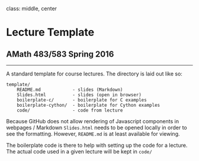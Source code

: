 class: middle, center

# Lecture Template

## AMath 483/583 Spring 2016

---

A standard template for course lectures. The directory is laid out like so:

```
template/
    README.md            - slides (Markdown)
    Slides.html          - slides (open in browser)
    boilerplate-c/       - boilerplate for C examples
    boilerplate-cython/  - boilerplate for Cython examples
    code/                - code from lecture
```

Because GitHub does not allow rendering of Javascript components in webpages /
Markdown `Slides.html` needs to be opened locally in order to see the
formatting. However, `README.md` is at least available for viewing.

The boilerplate code is there to help with setting up the code for a lecture.
The actual code used in a given lecture will be kept in `code/`
